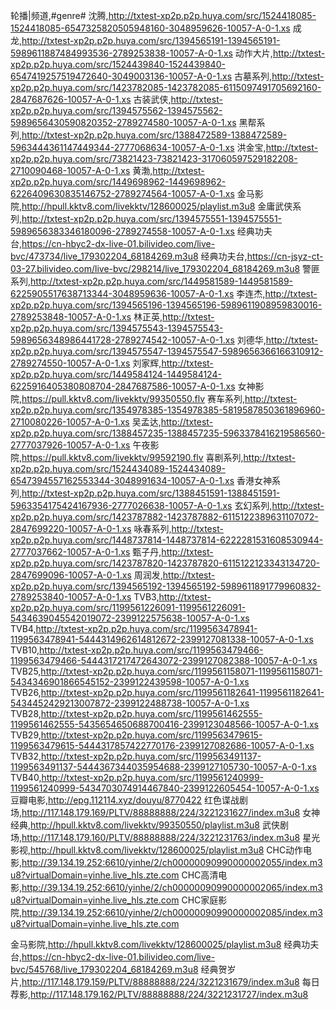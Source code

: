 轮播|频道,#genre#
沈腾,http://txtest-xp2p.p2p.huya.com/src/1524418085-1524418085-6547325820505948160-3048959626-10057-A-0-1.xs
成龙,http://txtest-xp2p.p2p.huya.com/src/1394565191-1394565191-5989611887484993536-2789253838-10057-A-0-1.xs
动作大片,http://txtest-xp2p.p2p.huya.com/src/1524439840-1524439840-6547419257519472640-3049003136-10057-A-0-1.xs
古墓系列,http://txtest-xp2p.p2p.huya.com/src/1423782085-1423782085-6115097491705692160-2847687626-10057-A-0-1.xs
古装武侠,http://txtest-xp2p.p2p.huya.com/src/1394575562-1394575562-5989656430590820352-2789274580-10057-A-0-1.xs
黑帮系列,http://txtest-xp2p.p2p.huya.com/src/1388472589-1388472589-5963444361147449344-2777068634-10057-A-0-1.xs
洪金宝,http://txtest-xp2p.p2p.huya.com/src/73821423-73821423-317060597529182208-2710090468-10057-A-0-1.xs
黄渤,http://txtest-xp2p.p2p.huya.com/src/1449698962-1449698962-6226409630835146752-2789274564-10057-A-0-1.xs
金马影院,http://hpull.kktv8.com/livekktv/128600025/playlist.m3u8
金庸武侠系列,http://txtest-xp2p.p2p.huya.com/src/1394575551-1394575551-5989656383346180096-2789274558-10057-A-0-1.xs
经典功夫台,https://cn-hbyc2-dx-live-01.bilivideo.com/live-bvc/473734/live_179302204_68184269.m3u8
经典功夫台,https://cn-jsyz-ct-03-27.bilivideo.com/live-bvc/298214/live_179302204_68184269.m3u8
警匪系列,http://txtest-xp2p.p2p.huya.com/src/1449581589-1449581589-6225905517638713344-3048959636-10057-A-0-1.xs
李连杰,http://txtest-xp2p.p2p.huya.com/src/1394565196-1394565196-5989611908959830016-2789253848-10057-A-0-1.xs
林正英,http://txtest-xp2p.p2p.huya.com/src/1394575543-1394575543-5989656348986441728-2789274542-10057-A-0-1.xs
刘德华,http://txtest-xp2p.p2p.huya.com/src/1394575547-1394575547-5989656366166310912-2789274550-10057-A-0-1.xs
刘家辉,http://txtest-xp2p.p2p.huya.com/src/1449584124-1449584124-6225916405380808704-2847687586-10057-A-0-1.xs
女神影院,https://pull.kktv8.com/livekktv/99350550.flv
赛车系列,http://txtest-xp2p.p2p.huya.com/src/1354978385-1354978385-5819587850361896960-2710080226-10057-A-0-1.xs
吴孟达,http://txtest-xp2p.p2p.huya.com/src/1388457235-1388457235-5963378416219586560-2777037926-10057-A-0-1.xs
午夜影院,https://pull.kktv8.com/livekktv/99592190.flv
喜剧系列,http://txtest-xp2p.p2p.huya.com/src/1524434089-1524434089-6547394557162553344-3048991634-10057-A-0-1.xs
香港女神系列,http://txtest-xp2p.p2p.huya.com/src/1388451591-1388451591-5963354175424167936-2777026638-10057-A-0-1.xs
玄幻系列,http://txtest-xp2p.p2p.huya.com/src/1423787882-1423787882-6115122389631107072-2847699220-10057-A-0-1.xs
咏春系列,http://txtest-xp2p.p2p.huya.com/src/1448737814-1448737814-6222281531608530944-2777037662-10057-A-0-1.xs
甄子丹,http://txtest-xp2p.p2p.huya.com/src/1423787820-1423787820-6115122123343134720-2847699096-10057-A-0-1.xs
周润发,http://txtest-xp2p.p2p.huya.com/src/1394565192-1394565192-5989611891779960832-2789253840-10057-A-0-1.xs
TVB3,http://txtest-xp2p.p2p.huya.com/src/1199561226091-1199561226091-5434639045542019072-2399122575638-10057-A-0-1.xs
TVB4,http://txtest-xp2p.p2p.huya.com/src/1199563478941-1199563478941-5444314962614812672-2399127081338-10057-A-0-1.xs
TVB10,http://txtest-xp2p.p2p.huya.com/src/1199563479466-1199563479466-5444317217472643072-2399127082388-10057-A-0-1.xs
TVB25,http://txtest-xp2p.p2p.huya.com/src/1199561158071-1199561158071-5434346901866545152-2399122439598-10057-A-0-1.xs
TVB26,http://txtest-xp2p.p2p.huya.com/src/1199561182641-1199561182641-5434452429213007872-2399122488738-10057-A-0-1.xs
TVB28,http://txtest-xp2p.p2p.huya.com/src/1199561462555-1199561462555-5435654650688700416-2399123048566-10057-A-0-1.xs
TVB29,http://txtest-xp2p.p2p.huya.com/src/1199563479615-1199563479615-5444317857422770176-2399127082686-10057-A-0-1.xs
TVB32,http://txtest-xp2p.p2p.huya.com/src/1199563491137-1199563491137-5444367344035954688-2399127105730-10057-A-0-1.xs
TVB40,http://txtest-xp2p.p2p.huya.com/src/1199561240999-1199561240999-5434703074914467840-2399122605454-10057-A-0-1.xs
豆瓣电影,http://epg.112114.xyz/douyu/8770422
红色谍战剧场,http://117.148.179.169/PLTV/88888888/224/3221231627/index.m3u8
女神经典,http://hpull.kktv8.com/livekktv/99350550/playlist.m3u8
武侠剧场,http://117.148.179.160/PLTV/88888888/224/3221231763/index.m3u8
星光影视,http://hpull.kktv8.com/livekktv/128600025/playlist.m3u8
CHC动作电影,http://39.134.19.252:6610/yinhe/2/ch00000090990000002055/index.m3u8?virtualDomain=yinhe.live_hls.zte.com
CHC高清电影,http://39.134.19.252:6610/yinhe/2/ch00000090990000002065/index.m3u8?virtualDomain=yinhe.live_hls.zte.com
CHC家庭影院,http://39.134.19.252:6610/yinhe/2/ch00000090990000002085/index.m3u8?virtualDomain=yinhe.live_hls.zte.com

金马影院,http://hpull.kktv8.com/livekktv/128600025/playlist.m3u8
经典功夫台,https://cn-hbyc2-dx-live-01.bilivideo.com/live-bvc/545768/live_179302204_68184269.m3u8
经典贺岁片,http://117.148.179.159/PLTV/88888888/224/3221231679/index.m3u8
每日荐影,http://117.148.179.162/PLTV/88888888/224/3221231727/index.m3u8
